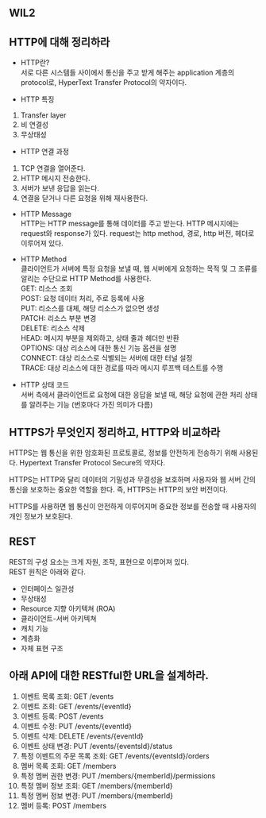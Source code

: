 ## WIL2
HTTP에 대해 정리하라
---
* HTTP란?   
 서로 다른 시스템들 사이에서 통신을 주고 받게 해주는 application 계층의 protocol로, HyperText Transfer Protocol의 약자이다.

 * HTTP 특징   
 1. Transfer layer
 2. 비 연결성
 3. 무상태성

 * HTTP 연결 과정   
 1. TCP 연결을 열어준다.
 2. HTTP 메시지 전송한다.
 3. 서버가 보낸 응답을 읽는다.
 4. 연결을 닫거나 다른 요청을 위해 재사용한다.

 * HTTP Message   
 HTTP는 HTTP message를 통해 데이터를 주고 받는다. HTTP 메시지에는 request와 response가 있다. request는 http method, 경로, http 버전, 헤더로 이루어져 있다.

 * HTTP Method   
 클라이언트가 서버에 특정 요청을 보낼 때, 웹 서버에게 요청하는 목적 및 그 조류를 알리는 수단으로 HTTP Method를 사용한다.   
 GET: 리소스 조회   
 POST: 요청 데이터 처리, 주로 등록에 사용   
 PUT: 리소스를 대체, 해당 리소스가 없으면 생성   
 PATCH: 리소스 부분 변경   
 DELETE: 리소스 삭제   
 HEAD: 메시지 부분을 제외하고, 상태 줄과 헤더만 반환   
 OPTIONS: 대상 리소스에 대한 통신 기능 옵션을 설명   
 CONNECT: 대상 리소스로 식별되는 서버에 대한 터널 설정   
 TRACE: 대상 리소스에 대한 경로를 따라 메시지 루프백 테스트를 수행   

 * HTTP 상태 코드   
서버 측에서 클라이언트로 요청에 대한 응답을 보낼 때, 해당 요청에 관한 처리 상태를 알려주는 기능 (번호마다 가진 의미가 다름)

HTTPS가 무엇인지 정리하고, HTTP와 비교하라
---
HTTPS는 웹 통신을 위한 암호화된 프로토콜로, 정보를 안전하게 전송하기 위해 사용된다. Hypertext Transfer Protocol Secure의 약자다.   

HTTPS는 HTTP와 달리 데이터의 기밀성과 무결성을 보호하며 사용자와 웹 서버 간의 통신을 보호하는 중요한 역할을 한다. 즉, HTTPS는 HTTP의 보안 버전이다.   

HTTPS를 사용하면 웹 통신이 안전하게 이루어지며 중요한 정보를 전송할 때 사용자의 개인 정보가 보호된다.

REST
---
REST의 구성 요소는 크게 자원, 조작, 표현으로 이루어져 있다.   
REST 원칙은 아래와 같다.
- 인터페이스 일관성
- 무상태성
- Resource 지향 아키텍쳐 (ROA)
- 클라이언트-서버 아키텍쳐
- 캐치 기능
- 계층화
- 자체 표현 구조   

아래 API에 대한 RESTful한 URL을 설계하라.
---
1. 이벤트 목록 조회: GET /events
2. 이벤트 조회: GET /events/{eventId}
3. 이벤트 등록: POST /events
4. 이벤트 수정: PUT /events/{eventId}
5. 이벤트 삭제: DELETE /events/{eventId}
6. 이벤트 상태 변경: PUT /events/{eventsId}/status
7. 특정 이벤트의 주문 목록 조회: GET /events/{eventsId}/orders
8. 멤버 목록 조회: GET /members
9. 특정 멤버 권한 변경: PUT /members/{memberId}/permissions
10. 특정 멤버 정보 조회: GET /members/{memberId}
11. 특정 멤버 정보 변경: PUT /members/{memberId}
12. 멤버 등록: POST /members